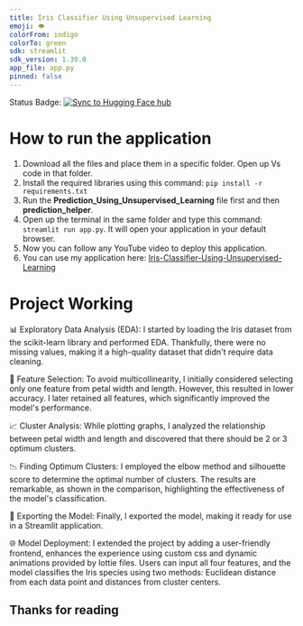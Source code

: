 ```yaml
---
title: Iris Classifier Using Unsupervised Learning
emoji: 👁
colorFrom: indigo
colorTo: green
sdk: streamlit
sdk_version: 1.39.0
app_file: app.py
pinned: false
---
```


Status Badge: [![Sync to Hugging Face hub](https://github.com/AhmadHashim/Iris-Classifier-Using-Unsupervised-Learning/actions/workflows/CD_to_HuggingFace.yml/badge.svg)](https://github.com/AhmadHashim/Iris-Classifier-Using-Unsupervised-Learning/actions/workflows/CD_to_HuggingFace.yml/)

# How to run the application

1. Download all the files and place them in a specific folder. Open up Vs code in that folder.
2. Install the required libraries using this command: ```pip install -r requirements.txt```
3. Run the **Prediction_Using_Unsupervised_Learning** file first and then **prediction_helper**.
4. Open up the terminal in the same folder and type this command: ```streamlit run app.py```. It will open your application in your default browser.
5. Now you can follow any YouTube video to deploy this application.
6. You can use my application here: [Iris-Classifier-Using-Unsupervised-Learning](https://huggingface.co/spaces/AhmadHashim/Iris-Classifier-Using-Unsupervised-Learning)

# Project Working
📊 Exploratory Data Analysis (EDA): I started by loading the Iris dataset from the scikit-learn library and performed EDA. Thankfully, there were no missing values, making it a high-quality dataset that didn't require data cleaning.

🔗 Feature Selection: To avoid multicollinearity, I initially considered selecting only one feature from petal width and length. However, this resulted in lower accuracy. I later retained all features, which significantly improved the model's performance.

📈 Cluster Analysis: While plotting graphs, I analyzed the relationship between petal width and length and discovered that there should be 2 or 3 optimum clusters.

📉 Finding Optimum Clusters: I employed the elbow method and silhouette score to determine the optimal number of clusters. The results are remarkable, as shown in the comparison, highlighting the effectiveness of the model's classification.

🚀 Exporting the Model: Finally, I exported the model, making it ready for use in a Streamlit application.

🌐 Model Deployment: I extended the project by adding a user-friendly frontend, enhances the experience using custom css and dynamic animations provided by lottie files. Users can input all four features, and the model classifies the Iris species using two methods: Euclidean distance from each data point and distances from cluster centers.

## Thanks for reading
